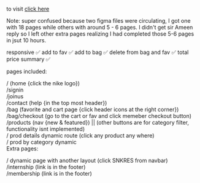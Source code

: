to visit <a href="https://uiux-hackathon-pink.vercel.app/">click here</a>

Note: super confused because two figma files were circulating, I got one with 18 pages while others with around 5 - 6 pages. I didn't get sir Ameen reply so I left other extra pages realizing I had completed those 5-6 pages in jsut 10 hours.

responsive ✅
add to fav ✅
add to bag ✅
delete from bag and fav ✅
total price summary ✅

pages included:

/ (home {click the nike logo})<br/> 
/signin<br/>
/joinus<br/>
/contact (help {in the top most header})<br/>
/bag (favorite and cart page {click header icons at the right corner})<br/>
/bag/checkout (go to the cart or fav and click memeber checkout button)<br/>
/products (nav {new & featured}) || (other buttons are for category filter, functionality isnt implemented)<br/>
/ prod details dynamic route (click any product any where) <br/>
/ prod by category dynamic
<br/>
Extra pages:<br/>

/ dynamic page with another layout (click SNKRES from navbar)<br/>
/internship (link is in the footer)<br/>
/membership (link is in the footer)<br/>
